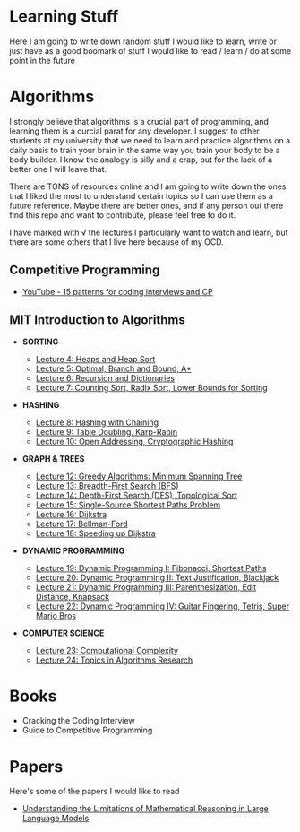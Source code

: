 Learning Stuff
======================================================================================================================

Here I am going to write down random stuff I would like to learn, write or just have as a good boomark of stuff I 
would like to read / learn / do at some point in the future

Algorithms
======================================================================================================================

I strongly believe that algorithms is a crucial part of programming, and learning them is a curcial parat for
any developer. I suggest to other students at my university that we need to learn and practice algorithms on
a daily basis to train your brain in the same way you train your body to be a body builder. I know the analogy
is silly and a crap, but for the lack of a better one I will leave that.

There are TONS of resources online and I am going to write down the ones that I liked the most to understand
certain topics so I can use them as a future reference. Maybe there are better ones, and if any person out there
find this repo and want to contribute, please feel free to do it.

I have marked with √ the lectures I particularly want to watch and learn, but there are some others that I live
here because of my OCD.

## Competitive Programming
- [YouTube - 15 patterns for coding interviews and CP](https://www.youtube.com/watch?v=DjYZk8nrXVY)


MIT Introduction to Algorithms
-------------------------------------------------------------------------------------

- **SORTING**
    - [Lecture 4: Heaps and Heap Sort](https://www.youtube.com/watch?v=B7hVxCmfPtM)
    - [Lecture 5: Optimal, Branch and Bound, A*](https://www.youtube.com/watch?v=gGQ-vAmdAOI)
    - [Lecture 6: Recursion and Dictionaries](https://www.youtube.com/watch?v=WPSeyjX1-4s)
    - [Lecture 7: Counting Sort, Radix Sort, Lower Bounds for Sorting](https://www.youtube.com/watch?v=Nz1KZXbghj8)

- **HASHING**
    - [Lecture 8: Hashing with Chaining](https://www.youtube.com/watch?v=0M_kIqhwbFo)
    - [Lecture 9: Table Doubling, Karp-Rabin](https://www.youtube.com/watch?v=BRO7mVIFt08)
    - [Lecture 10: Open Addressing, Cryptographic Hashing](https://www.youtube.com/watch?v=rvdJDijO2Ro)

- **GRAPH & TREES**
    - [Lecture 12: Greedy Algorithms: Minimum Spanning Tree](https://www.youtube.com/watch?v=tKwnms5iRBU)
    - [Lecture 13: Breadth-First Search (BFS)](https://www.youtube.com/watch?v=s-CYnVz-uh4)
    - [Lecture 14: Depth-First Search (DFS), Topological Sort](https://www.youtube.com/watch?v=AfSk24UTFS8)
    - [Lecture 15: Single-Source Shortest Paths Problem](https://www.youtube.com/watch?v=Aa2sqUhIn-E)
    - [Lecture 16: Dijkstra](https://www.youtube.com/watch?v=2E7MmKv0Y24)
    - [Lecture 17: Bellman-Ford](https://www.youtube.com/watch?v=ozsuci5pIso)
    - [Lecture 18: Speeding up Dijkstra](https://www.youtube.com/watch?v=CHvQ3q_gJ7E)


- **DYNAMIC PROGRAMMING**
    - [Lecture 19: Dynamic Programming I: Fibonacci, Shortest Paths](https://www.youtube.com/watch?v=OQ5jsbhAv_M)
    - [Lecture 20: Dynamic Programming II: Text Justification, Blackjack](https://www.youtube.com/watch?v=ENyox7kNKeY)
    - [Lecture 21: Dynamic Programming III: Parenthesization, Edit Distance, Knapsack](https://www.youtube.com/watch?v=ocZMDMZwhCY)
    - [Lecture 22: Dynamic Programming IV: Guitar Fingering, Tetris, Super Mario Bros](https://www.youtube.com/watch?v=tp4_UXaVyx8)

- **COMPUTER SCIENCE**
    - [Lecture 23: Computational Complexity](https://www.youtube.com/watch?v=moPtwq_cVH8)
    - [Lecture 24: Topics in Algorithms Research](https://www.youtube.com/watch?v=dU40AvBURDQ)


Books
======================================================================================================================

- Cracking the Coding Interview
- Guide to Competitive Programming


Papers
======================================================================================================================
Here's some of the papers I would like to read

- [Understanding the Limitations of Mathematical Reasoning in Large Language Models](./papers/2410.05229v1.pdf)
